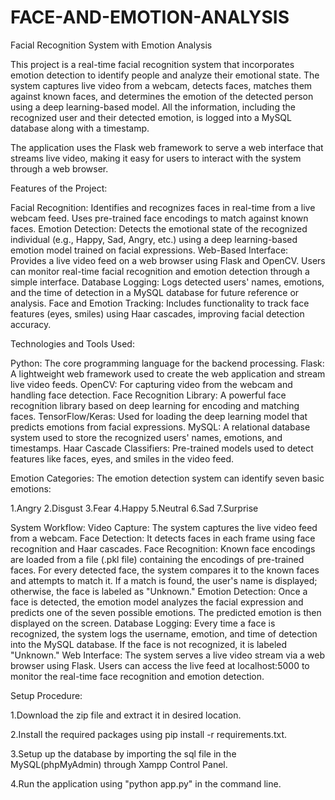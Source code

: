 ﻿# FACE-AND-EMOTION-ANALYSIS

Facial Recognition System with Emotion Analysis

This project is a real-time facial recognition system that incorporates emotion detection to identify people and analyze their emotional state. The system captures live video from a webcam, detects faces, matches them against known faces, and determines the emotion of the detected person using a deep learning-based model. All the information, including the recognized user and their detected emotion, is logged into a MySQL database along with a timestamp.

The application uses the Flask web framework to serve a web interface that streams live video, making it easy for users to interact with the system through a web browser.

Features of the Project:

Facial Recognition: Identifies and recognizes faces in real-time from a live webcam feed. Uses pre-trained face encodings to match against known faces.
Emotion Detection: Detects the emotional state of the recognized individual (e.g., Happy, Sad, Angry, etc.) using a deep learning-based emotion model trained on facial expressions.
Web-Based Interface: Provides a live video feed on a web browser using Flask and OpenCV. Users can monitor real-time facial recognition and emotion detection through a simple interface.
Database Logging: Logs detected users' names, emotions, and the time of detection in a MySQL database for future reference or analysis.
Face and Emotion Tracking: Includes functionality to track face features (eyes, smiles) using Haar cascades, improving facial detection accuracy.

Technologies and Tools Used:

Python: The core programming language for the backend processing.
Flask: A lightweight web framework used to create the web application and stream live video feeds.
OpenCV: For capturing video from the webcam and handling face detection.
Face Recognition Library: A powerful face recognition library based on deep learning for encoding and matching faces.
TensorFlow/Keras: Used for loading the deep learning model that predicts emotions from facial expressions.
MySQL: A relational database system used to store the recognized users' names, emotions, and timestamps.
Haar Cascade Classifiers: Pre-trained models used to detect features like faces, eyes, and smiles in the video feed.

Emotion Categories:
The emotion detection system can identify seven basic emotions:

1.Angry
2.Disgust
3.Fear
4.Happy
5.Neutral
6.Sad
7.Surprise


System Workflow:
Video Capture: The system captures the live video feed from a webcam.
Face Detection: It detects faces in each frame using face recognition and Haar cascades.
Face Recognition:
Known face encodings are loaded from a file (.pkl file) containing the encodings of pre-trained faces.
For every detected face, the system compares it to the known faces and attempts to match it.
If a match is found, the user's name is displayed; otherwise, the face is labeled as "Unknown."
Emotion Detection:
Once a face is detected, the emotion model analyzes the facial expression and predicts one of the seven possible emotions.
The predicted emotion is then displayed on the screen.
Database Logging:
Every time a face is recognized, the system logs the username, emotion, and time of detection into the MySQL database.
If the face is not recognized, it is labeled "Unknown."
Web Interface:
The system serves a live video stream via a web browser using Flask.
Users can access the live feed at localhost:5000 to monitor the real-time face recognition and emotion detection.

Setup Procedure:

1.Download the zip file and extract it in desired location.

2.Install the required packages using pip install -r requirements.txt.

3.Setup up the database by importing the sql file in the MySQL(phpMyAdmin) through Xampp Control Panel.

4.Run the application using "python app.py" in the command line.
